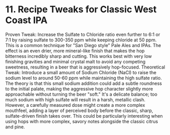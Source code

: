 # 11. Recipe Tweaks for Classic West Coast IPA

Proven Tweak: Increase the Sulfate to Chloride ratio even further to 6:1 or 7:1 by
 raising sulfate to 300-350 ppm while keeping chloride at 50 ppm.
This is a common
 technique for "San Diego style" Pale Ales and IPAs.
The effect is an even drier, more
 mineral-like finish that makes the hop bitterness incredibly sharp and cutting.
This
 works best with very low finishing gravities and minimal crystal malt to avoid any
 competing sweetness, resulting in a beer that is aggressively hop-focused.
Theoretical Tweak: Introduce a small amount of Sodium Chloride (NaCl) to raise the
 sodium level to around 50-60 ppm while maintaining the high sulfate ratio.
The theory
 is that this small sodium addition could add a subtle roundness to the initial palate,
 making the aggressive hop character slightly more approachable without turning the
 beer "soft."
It's a delicate balance; too much sodium with high sulfate will result in a
 harsh, metallic clash.
However, a carefully measured dose might create a more complex
 mouthfeel, adding a layer of perceived body before the classic, sharp, sulfate-driven
 finish takes over.
This could be particularly interesting when using hops with more
 complex, savory notes alongside the classic citrus and pine.
